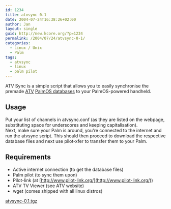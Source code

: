 ```yaml
---
id: 1234
title: atvsync 0.1
date: 2004-07-24T16:38:26+02:00
author: Jan
layout: single
guid: http://new.kcore.org/?p=1234
permalink: /2004/07/24/atvsync-0-1/
categories:
  - Linux / Unix
  - Palm
tags:
  - atvsync
  - linux
  - palm pilot
---
```

ATV Sync is a simple script that allows you to easily synchronise the premade [ATV](http://www.zaval.org/products/atv/) [PalmOS databases](http://www.zaval.org/products/atv/data/) to your PalmOS-powered handheld.

## Usage

Put your list of channels in atvsync.conf (as they are listed on the webpage, substituting space for underscores and keeping capitalisation).  
Next, make sure your Palm is around, you're connected to the internet and run the atvsync script. This should then proceed to download the respective database files and next use pilot-xfer to transfer them to your Palm.

## Requirements

* Active internet connection (to get the database files)
* Palm pilot (to sync them upon)
* Pilot-link (at [http://www.pilot-link.org/](http://www.pilot-link.org/))
* ATV TV Viewer (see ATV website)
* wget (comes shipped with all linux distros)

[atvsync-0.1.tgz](/assets/files/2004/07/atvsync-0.1.tgz)
